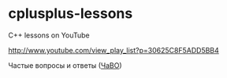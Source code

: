 cplusplus-lessons
=================

C++ lessons on YouTube

http://www.youtube.com/view_play_list?p=30625C8F5ADD5BB4

Частые вопросы и ответы ([ЧаВО](FAQ))

